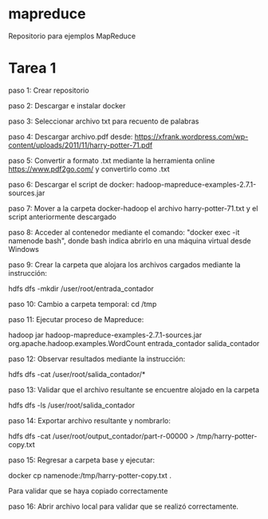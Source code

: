 # mapreduce
Repositorio para ejemplos MapReduce

# Tarea 1
paso 1: Crear repositorio

paso 2: Descargar e instalar docker

paso 3: Seleccionar archivo txt para recuento de palabras

paso 4: Descargar archivo.pdf desde: https://xfrank.wordpress.com/wp-content/uploads/2011/11/harry-potter-71.pdf

paso 5: Convertir a formato .txt mediante la herramienta online https://www.pdf2go.com/ y convertirlo como .txt

paso 6: Descargar el script de docker: hadoop-mapreduce-examples-2.7.1-sources.jar

paso 7: Mover a la carpeta docker-hadoop el archivo harry-potter-71.txt y el script anteriormente descargado

paso 8: Acceder al contenedor mediante el comando: "docker exec -it namenode bash", donde bash indica abrirlo en una máquina virtual desde Windows

paso 9: Crear la carpeta que alojara los archivos cargados mediante la instrucción:

hdfs dfs -mkdir /user/root/entrada_contador

paso 10: Cambio a carpeta temporal: cd /tmp

paso 11: Ejecutar proceso de Mapreduce:

hadoop jar hadoop-mapreduce-examples-2.7.1-sources.jar org.apache.hadoop.examples.WordCount entrada_contador salida_contador

paso 12: Observar resultados mediante la instrucción:

hdfs dfs -cat /user/root/salida_contador/*

paso 13: Validar que el archivo resultante se encuentre alojado en la carpeta

hdfs dfs -ls /user/root/salida_contador

paso 14: Exportar archivo resultante y nombrarlo:

hdfs dfs -cat /user/root/output_contador/part-r-00000 > /tmp/harry-potter-copy.txt

paso 15: Regresar a carpeta base y ejecutar:

docker cp namenode:/tmp/harry-potter-copy.txt .

Para validar que se haya copiado correctamente

paso 16: Abrir archivo local para validar que se realizó correctamente.
